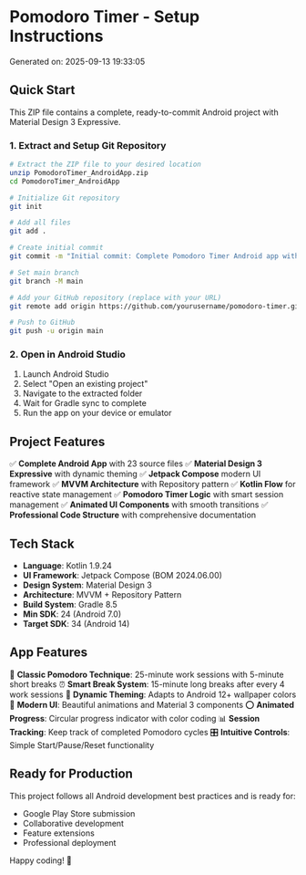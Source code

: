 # Pomodoro Timer - Setup Instructions

Generated on: 2025-09-13 19:33:05

## Quick Start

This ZIP file contains a complete, ready-to-commit Android project with Material Design 3 Expressive.

### 1. Extract and Setup Git Repository

```bash
# Extract the ZIP file to your desired location
unzip PomodoroTimer_AndroidApp.zip
cd PomodoroTimer_AndroidApp

# Initialize Git repository
git init

# Add all files
git add .

# Create initial commit
git commit -m "Initial commit: Complete Pomodoro Timer Android app with Material Design 3"

# Set main branch
git branch -M main

# Add your GitHub repository (replace with your URL)
git remote add origin https://github.com/yourusername/pomodoro-timer.git

# Push to GitHub
git push -u origin main
```

### 2. Open in Android Studio

1. Launch Android Studio
2. Select "Open an existing project"
3. Navigate to the extracted folder
4. Wait for Gradle sync to complete
5. Run the app on your device or emulator

## Project Features

✅ **Complete Android App** with 23 source files
✅ **Material Design 3 Expressive** with dynamic theming
✅ **Jetpack Compose** modern UI framework
✅ **MVVM Architecture** with Repository pattern
✅ **Kotlin Flow** for reactive state management
✅ **Pomodoro Timer Logic** with smart session management
✅ **Animated UI Components** with smooth transitions
✅ **Professional Code Structure** with comprehensive documentation

## Tech Stack

- **Language**: Kotlin 1.9.24
- **UI Framework**: Jetpack Compose (BOM 2024.06.00)
- **Design System**: Material Design 3
- **Architecture**: MVVM + Repository Pattern
- **Build System**: Gradle 8.5
- **Min SDK**: 24 (Android 7.0)
- **Target SDK**: 34 (Android 14)

## App Features

🍅 **Classic Pomodoro Technique**: 25-minute work sessions with 5-minute short breaks
⏰ **Smart Break System**: 15-minute long breaks after every 4 work sessions
🎨 **Dynamic Theming**: Adapts to Android 12+ wallpaper colors
📱 **Modern UI**: Beautiful animations and Material 3 components
⭕ **Animated Progress**: Circular progress indicator with color coding
📊 **Session Tracking**: Keep track of completed Pomodoro cycles
🎛️ **Intuitive Controls**: Simple Start/Pause/Reset functionality

## Ready for Production

This project follows all Android development best practices and is ready for:
- Google Play Store submission
- Collaborative development
- Feature extensions
- Professional deployment

Happy coding! 🚀
